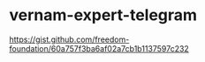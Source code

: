 # vernam-expert-telegram
https://gist.github.com/freedom-foundation/60a757f3ba6af02a7cb1b1137597c232
